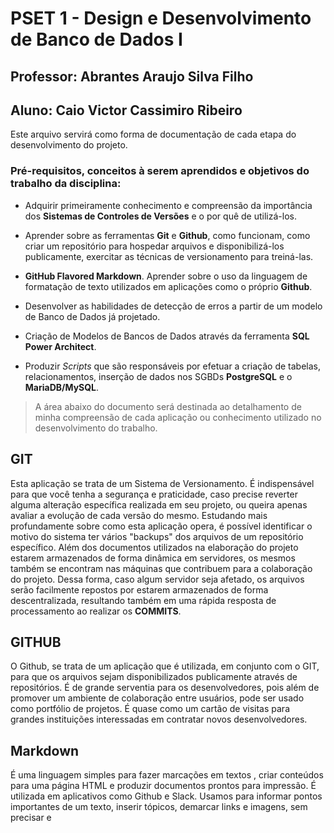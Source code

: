 # **PSET 1 - Design e Desenvolvimento de Banco de Dados I**

## **Professor: Abrantes Araujo Silva Filho**

## **Aluno: Caio Victor Cassimiro Ribeiro**

Este arquivo servirá como forma de documentação de cada etapa do desenvolvimento do projeto.

### Pré-requisitos, conceitos à serem aprendidos e objetivos do trabalho da disciplina:

* Adquirir primeiramente conhecimento e compreensão da importância dos **Sistemas de Controles de Versões** e o por quê de utilizá-los.

* Aprender sobre as ferramentas **Git** e **Github**, como funcionam, como criar um repositório para hospedar arquivos e disponibilizá-los publicamente, exercitar as técnicas de versionamento para treiná-las.

* **GitHub Flavored Markdown**. Aprender sobre o uso da linguagem de formatação de texto utilizados em aplicações como o próprio **Github**.

* Desenvolver as habilidades de detecção de erros a partir de um modelo de Banco de Dados já projetado.

* Criação de Modelos de Bancos de Dados através da ferramenta **SQL Power Architect**.

* Produzir *Scripts* que são responsáveis por efetuar a criação de tabelas, relacionamentos, inserção de dados nos SGBDs **PostgreSQL** e o **MariaDB/MySQL**.


>A área abaixo do documento será destinada ao detalhamento de minha compreensão de cada aplicação ou conhecimento utilizado no desenvolvimento do trabalho.


## GIT

Esta aplicação se trata de um Sistema de Versionamento. É indispensável para que você tenha a segurança e praticidade, caso precise reverter alguma alteração específica realizada em seu projeto, ou queira apenas avaliar a evolução de cada versão do mesmo. Estudando mais profundamente sobre como esta aplicação opera, é possível identificar o motivo do sistema ter vários "backups" dos arquivos de um repositório específico. Além dos documentos utilizados na elaboração do projeto estarem armazenados de forma dinâmica em servidores, os mesmos também se encontram nas máquinas que contribuem para a colaboração do projeto. Dessa forma, caso algum servidor seja afetado, os arquivos serão facilmente repostos por estarem armazenados de forma descentralizada, resultando também em uma rápida resposta de processamento ao realizar os **COMMITS**.

## GITHUB

O Github, se trata de um aplicação que é utilizada, em conjunto com o GIT, para que os arquivos sejam disponibilizados publicamente através de repositórios. É de grande serventia para os desenvolvedores, pois além de promover um ambiente de colaboração entre usuários, pode ser usado como portfólio de projetos. É quase como um cartão de visitas para grandes instituições interessadas em contratar novos desenvolvedores.

## Markdown

É uma linguagem simples para fazer marcações em textos , criar conteúdos para uma página HTML e produzir documentos prontos para impressão. É utilizada em aplicativos como Github e Slack. Usamos para informar pontos importantes de um texto, inserir tópicos, demarcar links e imagens, sem precisar e
